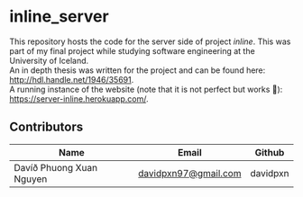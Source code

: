 # inline_server

This repository hosts the code for the server side of project *inline*. This was part of my final project while studying software engineering at the University of Iceland. <br/>
An in depth thesis was written for the project and can be found here: http://hdl.handle.net/1946/35691. <br/>
A running instance of the website (note that it is not perfect but works 🤠): https://server-inline.herokuapp.com/.


## Contributors

| Name        | Email           | Github  |
| ------------- |-------------| -----|
| Davíð Phuong Xuan Nguyen     | davidpxn97@gmail.com | davidpxn |
